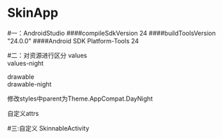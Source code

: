 # SkinApp
#一：AndroidStudio
####compileSdkVersion 24 
####buildToolsVersion "24.0.0"
####Android SDK Platform-Tools 24

#二：对资源进行区分
values<br/>
values-night<br/>

drawable<br/>
drawable-night<br/>

修改styles中parent为Theme.AppCompat.DayNight<br/>

自定义attrs<br/>

#三:自定义 SkinnableActivity
